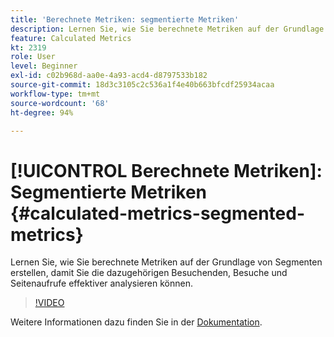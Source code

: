```yaml
---
title: 'Berechnete Metriken: segmentierte Metriken'
description: Lernen Sie, wie Sie berechnete Metriken auf der Grundlage von Segmenten erstellen, damit Sie die dazugehörigen Besuchenden, Besuche und Seitenaufrufe effektiver analysieren können.
feature: Calculated Metrics
kt: 2319
role: User
level: Beginner
exl-id: c02b968d-aa0e-4a93-acd4-d8797533b182
source-git-commit: 18d3c3105c2c536a1f4e40b663bfcdf25934acaa
workflow-type: tm+mt
source-wordcount: '68'
ht-degree: 94%

---
```


# [!UICONTROL Berechnete Metriken]: Segmentierte Metriken {#calculated-metrics-segmented-metrics}

Lernen Sie, wie Sie berechnete Metriken auf der Grundlage von Segmenten erstellen, damit Sie die dazugehörigen Besuchenden, Besuche und Seitenaufrufe effektiver analysieren können.

>[!VIDEO](https://video.tv.adobe.com/v/25409/?quality=12&learn=on)

Weitere Informationen dazu finden Sie in der [Dokumentation](https://experienceleague.adobe.com/docs/analytics/components/calculated-metrics/calcmetric-workflow/metrics-with-segments.html?lang=de).
